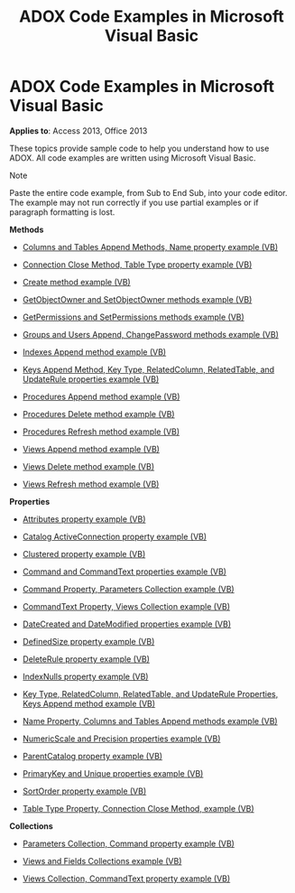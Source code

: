 ﻿---
title: ADOX Code Examples in Microsoft Visual Basic
TOCTitle: ADOX Code Examples in Microsoft Visual Basic
ms:assetid: 685ae6cf-4b56-f7af-3210-ab0142a30855
ms:mtpsurl: https://msdn.microsoft.com/library/JJ249407(v=office.15)
ms:contentKeyID: 48545383
ms.date: 09/18/2015
mtps_version: v=office.15
---

# ADOX Code Examples in Microsoft Visual Basic


**Applies to**: Access 2013, Office 2013

These topics provide sample code to help you understand how to use ADOX. All code examples are written using Microsoft Visual Basic.


> [!NOTE]
> Paste the entire code example, from Sub to End Sub, into your code editor. The example may not run correctly if you use partial examples or if paragraph formatting is lost.



**Methods**

  - [Columns and Tables Append Methods, Name property example (VB)](columns-and-tables-append-methods-name-property-example-vb.md)

  - [Connection Close Method, Table Type property example (VB)](connection-close-method-table-type-property-example-vb.md)

  - [Create method example (VB)](create-method-example-vb.md)

  - [GetObjectOwner and SetObjectOwner methods example (VB)](getobjectowner-and-setobjectowner-methods-example-vb.md)

  - [GetPermissions and SetPermissions methods example (VB)](getpermissions-and-setpermissions-methods-example-vb.md)

  - [Groups and Users Append, ChangePassword methods example (VB)](groups-and-users-append-changepassword-methods-example-vb.md)

  - [Indexes Append method example (VB)](indexes-append-method-example-vb.md)

  - [Keys Append Method, Key Type, RelatedColumn, RelatedTable, and UpdateRule properties example (VB)](keys-append-method-key-type-relatedcolumn-relatedtable-and-updaterule-properties-example-vb.md)

  - [Procedures Append method example (VB)](procedures-append-method-example-vb.md)

  - [Procedures Delete method example (VB)](procedures-delete-method-example-vb.md)

  - [Procedures Refresh method example (VB)](procedures-refresh-method-example-vb.md)

  - [Views Append method example (VB)](views-append-method-example-vb.md)

  - [Views Delete method example (VB)](views-delete-method-example-vb.md)

  - [Views Refresh method example (VB)](views-refresh-method-example-vb.md)

**Properties**

  - [Attributes property example (VB)](attributes-property-example-vb.md)

  - [Catalog ActiveConnection property example (VB)](catalog-activeconnection-property-example-vb.md)

  - [Clustered property example (VB)](clustered-property-example-vb.md)

  - [Command and CommandText properties example (VB)](command-and-commandtext-properties-example-vb.md)

  - [Command Property, Parameters Collection example (VB)](parameters-collection-command-property-example-vb.md)

  - [CommandText Property, Views Collection example (VB)](views-collection-commandtext-property-example-vb.md)

  - [DateCreated and DateModified properties example (VB)](datecreated-and-datemodified-properties-example-vb.md)

  - [DefinedSize property example (VB)](definedsize-property-example-vb.md)

  - [DeleteRule property example (VB)](deleterule-property-example-vb.md)

  - [IndexNulls property example (VB)](indexnulls-property-example-vb.md)

  - [Key Type, RelatedColumn, RelatedTable, and UpdateRule Properties, Keys Append method example (VB)](keys-append-method-key-type-relatedcolumn-relatedtable-and-updaterule-properties-example-vb.md)

  - [Name Property, Columns and Tables Append methods example (VB)](columns-and-tables-append-methods-name-property-example-vb.md)

  - [NumericScale and Precision properties example (VB)](numericscale-and-precision-properties-example-vb.md)

  - [ParentCatalog property example (VB)](parentcatalog-property-example-vb.md)

  - [PrimaryKey and Unique properties example (VB)](primarykey-and-unique-properties-example-vb.md)

  - [SortOrder property example (VB)](sortorder-property-example-vb.md)

  - [Table Type Property, Connection Close Method, example (VB)](connection-close-method-table-type-property-example-vb.md)

**Collections**

  - [Parameters Collection, Command property example (VB)](parameters-collection-command-property-example-vb.md)

  - [Views and Fields Collections example (VB)](views-and-fields-collections-example-vb.md)

  - [Views Collection, CommandText property example (VB)](views-collection-commandtext-property-example-vb.md)


